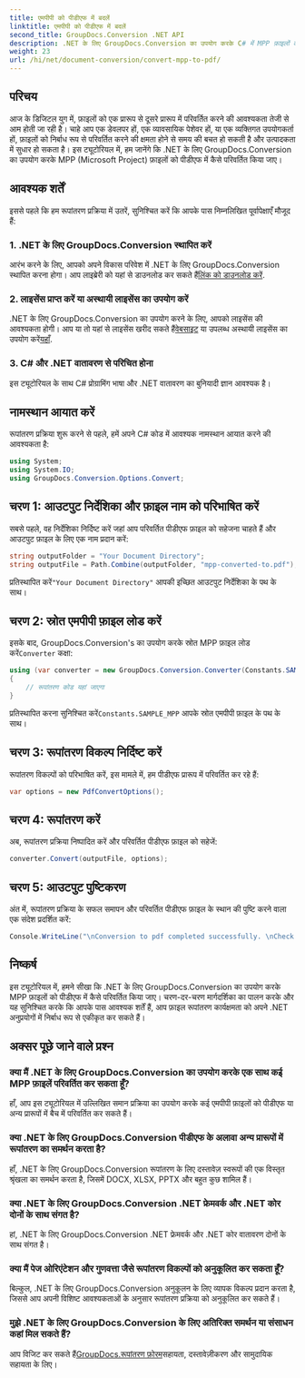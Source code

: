 ```yaml
---
title: एमपीपी को पीडीएफ में बदलें
linktitle: एमपीपी को पीडीएफ में बदलें
second_title: GroupDocs.Conversion .NET API
description: .NET के लिए GroupDocs.Conversion का उपयोग करके C# में MPP फ़ाइलों को PDF में कनवर्ट करना सीखें। अपने .NET अनुप्रयोगों में एकीकरण के लिए इस चरण-दर-चरण ट्यूटोरियल का पालन करें।
weight: 23
url: /hi/net/document-conversion/convert-mpp-to-pdf/
---
```

## परिचय
आज के डिजिटल युग में, फ़ाइलों को एक प्रारूप से दूसरे प्रारूप में परिवर्तित करने की आवश्यकता तेजी से आम होती जा रही है। चाहे आप एक डेवलपर हों, एक व्यावसायिक पेशेवर हों, या एक व्यक्तिगत उपयोगकर्ता हों, फ़ाइलों को निर्बाध रूप से परिवर्तित करने की क्षमता होने से समय की बचत हो सकती है और उत्पादकता में सुधार हो सकता है। इस ट्यूटोरियल में, हम जानेंगे कि .NET के लिए GroupDocs.Conversion का उपयोग करके MPP (Microsoft Project) फ़ाइलों को पीडीएफ में कैसे परिवर्तित किया जाए।
## आवश्यक शर्तें
इससे पहले कि हम रूपांतरण प्रक्रिया में उतरें, सुनिश्चित करें कि आपके पास निम्नलिखित पूर्वापेक्षाएँ मौजूद हैं:
### 1. .NET के लिए GroupDocs.Conversion स्थापित करें
 आरंभ करने के लिए, आपको अपने विकास परिवेश में .NET के लिए GroupDocs.Conversion स्थापित करना होगा। आप लाइब्रेरी को यहां से डाउनलोड कर सकते हैं[लिंक को डाउनलोड करें](https://releases.groupdocs.com/conversion/net/).
### 2. लाइसेंस प्राप्त करें या अस्थायी लाइसेंस का उपयोग करें
 .NET के लिए GroupDocs.Conversion का उपयोग करने के लिए, आपको लाइसेंस की आवश्यकता होगी। आप या तो यहां से लाइसेंस खरीद सकते हैं[वेबसाइट](https://purchase.groupdocs.com/buy) या उपलब्ध अस्थायी लाइसेंस का उपयोग करें[यहाँ](https://purchase.groupdocs.com/temporary-license/).
### 3. C# और .NET वातावरण से परिचित होना
इस ट्यूटोरियल के साथ C# प्रोग्रामिंग भाषा और .NET वातावरण का बुनियादी ज्ञान आवश्यक है।

## नामस्थान आयात करें
रूपांतरण प्रक्रिया शुरू करने से पहले, हमें अपने C# कोड में आवश्यक नामस्थान आयात करने की आवश्यकता है:
```csharp
using System;
using System.IO;
using GroupDocs.Conversion.Options.Convert;
```
## चरण 1: आउटपुट निर्देशिका और फ़ाइल नाम को परिभाषित करें
सबसे पहले, वह निर्देशिका निर्दिष्ट करें जहां आप परिवर्तित पीडीएफ फ़ाइल को सहेजना चाहते हैं और आउटपुट फ़ाइल के लिए एक नाम प्रदान करें:
```csharp
string outputFolder = "Your Document Directory";
string outputFile = Path.Combine(outputFolder, "mpp-converted-to.pdf");
```
 प्रतिस्थापित करें`"Your Document Directory"` आपकी इच्छित आउटपुट निर्देशिका के पथ के साथ।
## चरण 2: स्रोत एमपीपी फ़ाइल लोड करें
 इसके बाद, GroupDocs.Conversion's का उपयोग करके स्रोत MPP फ़ाइल लोड करें`Converter` कक्षा:
```csharp
using (var converter = new GroupDocs.Conversion.Converter(Constants.SAMPLE_MPP))
{
    // रूपांतरण कोड यहां जाएगा
}
```
प्रतिस्थापित करना सुनिश्चित करें`Constants.SAMPLE_MPP` आपके स्रोत एमपीपी फ़ाइल के पथ के साथ।
## चरण 3: रूपांतरण विकल्प निर्दिष्ट करें
रूपांतरण विकल्पों को परिभाषित करें, इस मामले में, हम पीडीएफ प्रारूप में परिवर्तित कर रहे हैं:
```csharp
var options = new PdfConvertOptions();
```
## चरण 4: रूपांतरण करें
अब, रूपांतरण प्रक्रिया निष्पादित करें और परिवर्तित पीडीएफ फ़ाइल को सहेजें:
```csharp
converter.Convert(outputFile, options);
```
## चरण 5: आउटपुट पुष्टिकरण
अंत में, रूपांतरण प्रक्रिया के सफल समापन और परिवर्तित पीडीएफ फ़ाइल के स्थान की पुष्टि करने वाला एक संदेश प्रदर्शित करें:
```csharp
Console.WriteLine("\nConversion to pdf completed successfully. \nCheck output in {0}", outputFolder);
```

## निष्कर्ष
इस ट्यूटोरियल में, हमने सीखा कि .NET के लिए GroupDocs.Conversion का उपयोग करके MPP फ़ाइलों को पीडीएफ में कैसे परिवर्तित किया जाए। चरण-दर-चरण मार्गदर्शिका का पालन करके और यह सुनिश्चित करके कि आपके पास आवश्यक शर्तें हैं, आप फ़ाइल रूपांतरण कार्यक्षमता को अपने .NET अनुप्रयोगों में निर्बाध रूप से एकीकृत कर सकते हैं।
## अक्सर पूछे जाने वाले प्रश्न
### क्या मैं .NET के लिए GroupDocs.Conversion का उपयोग करके एक साथ कई MPP फ़ाइलें परिवर्तित कर सकता हूँ?
हाँ, आप इस ट्यूटोरियल में उल्लिखित समान प्रक्रिया का उपयोग करके कई एमपीपी फ़ाइलों को पीडीएफ या अन्य प्रारूपों में बैच में परिवर्तित कर सकते हैं।
### क्या .NET के लिए GroupDocs.Conversion पीडीएफ के अलावा अन्य प्रारूपों में रूपांतरण का समर्थन करता है?
हाँ, .NET के लिए GroupDocs.Conversion रूपांतरण के लिए दस्तावेज़ स्वरूपों की एक विस्तृत श्रृंखला का समर्थन करता है, जिसमें DOCX, XLSX, PPTX और बहुत कुछ शामिल हैं।
### क्या .NET के लिए GroupDocs.Conversion .NET फ्रेमवर्क और .NET कोर दोनों के साथ संगत है?
हां, .NET के लिए GroupDocs.Conversion .NET फ्रेमवर्क और .NET कोर वातावरण दोनों के साथ संगत है।
### क्या मैं पेज ओरिएंटेशन और गुणवत्ता जैसे रूपांतरण विकल्पों को अनुकूलित कर सकता हूँ?
बिल्कुल, .NET के लिए GroupDocs.Conversion अनुकूलन के लिए व्यापक विकल्प प्रदान करता है, जिससे आप अपनी विशिष्ट आवश्यकताओं के अनुसार रूपांतरण प्रक्रिया को अनुकूलित कर सकते हैं।
### मुझे .NET के लिए GroupDocs.Conversion के लिए अतिरिक्त समर्थन या संसाधन कहां मिल सकते हैं?
 आप विजिट कर सकते हैं[GroupDocs.रूपांतरण फ़ोरम](https://forum.groupdocs.com/c/conversion/11)सहायता, दस्तावेज़ीकरण और सामुदायिक सहायता के लिए।